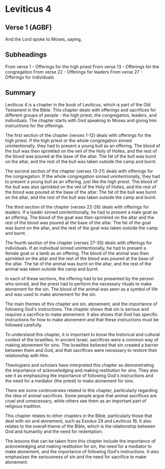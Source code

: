 # Leviticus 4

## Verse 1 (AGBF)

And the Lord spoke to Moses, saying,

## Subheadings

From verse 1 - Offerings for the high priest
From verse 13 - Offerings for the congregation
From verse 22 - Offerings for leaders
From verse 27 - Offerings for individuals

## Summary

Leviticus 4 is a chapter in the book of Leviticus, which is part of the Old Testament in the Bible. This chapter deals with offerings and sacrifices for different groups of people - the high priest, the congregation, leaders, and individuals. The chapter starts with God speaking to Moses and giving him instructions for the offerings.

The first section of the chapter (verses 1-12) deals with offerings for the high priest. If the high priest or the whole congregation sinned unintentionally, they had to present a young bull as an offering. The blood of the bull was then sprinkled on the veil of the Holy of Holies, and the rest of the blood was poured at the base of the altar. The fat of the bull was burnt on the altar, and the rest of the bull was taken outside the camp and burnt.

The second section of the chapter (verses 13-21) deals with offerings for the congregation. If the whole congregation sinned unintentionally, they had to present a young bull as an offering, just like the high priest. The blood of the bull was also sprinkled on the veil of the Holy of Holies, and the rest of the blood was poured at the base of the altar. The fat of the bull was burnt on the altar, and the rest of the bull was taken outside the camp and burnt.

The third section of the chapter (verses 22-26) deals with offerings for leaders. If a leader sinned unintentionally, he had to present a male goat as an offering. The blood of the goat was then sprinkled on the altar and the rest of the blood was poured at the base of the altar. The fat of the goat was burnt on the altar, and the rest of the goat was taken outside the camp and burnt.

The fourth section of the chapter (verses 27-35) deals with offerings for individuals. If an individual sinned unintentionally, he had to present a female goat or a lamb as an offering. The blood of the animal was then sprinkled on the altar and the rest of the blood was poured at the base of the altar. The fat of the animal was burnt on the altar, and the rest of the animal was taken outside the camp and burnt.

In each of these sections, the offering had to be presented by the person who sinned, and the priest had to perform the necessary rituals to make atonement for the sin. The blood of the animal was seen as a symbol of life and was used to make atonement for the sin.

The main themes of this chapter are sin, atonement, and the importance of following God's instructions. The chapter shows that sin is serious and requires a sacrifice to make atonement. It also shows that God has specific instructions for how to make atonement and that these instructions must be followed carefully.

To understand this chapter, it is important to know the historical and cultural context of the Israelites. In ancient Israel, sacrifices were a common way of making atonement for sins. The Israelites believed that sin created a barrier between them and God, and that sacrifices were necessary to restore their relationship with Him.

Theologians and scholars have interpreted this chapter as demonstrating the importance of acknowledging and making restitution for sins. They also see it as emphasizing the importance of following God's instructions and the need for a mediator (the priest) to make atonement for sins.

There are some controversies related to this chapter, particularly regarding the idea of animal sacrifices. Some people argue that animal sacrifices are cruel and unnecessary, while others see them as an important part of religious tradition.

This chapter relates to other chapters in the Bible, particularly those that deal with sin and atonement, such as Exodus 29 and Leviticus 16. It also relates to the overall theme of the Bible, which is the relationship between God and humanity and the need for redemption.

The lessons that can be taken from this chapter include the importance of acknowledging and making restitution for sin, the need for a mediator to make atonement, and the importance of following God's instructions. It also emphasizes the seriousness of sin and the need for sacrifice to make atonement.